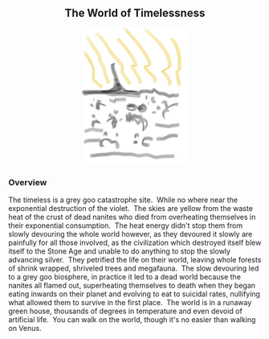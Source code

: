 <h2 align="center">The World of Timelessness
</h2>
<p align="center">
<img src="https://github.com/Insculpo/Sandbox_Galaxy/blob/Galactic/Stellar_Abyss_Setting_Bible/Photo_Directory/timeless.png" width="210" height="270">
</p>

### Overview

The timeless is a grey goo catastrophe site.  While no where near the exponential destruction of the violet.  The skies are yellow from the waste heat of the crust of dead nanites who died from overheating themselves in their exponential consumption.  The heat energy didn't stop them from slowly devouring the whole world however, as they devoured it slowly are painfully for all those involved, as the civilization which destroyed itself blew itself to the Stone Age and unable to do anything to stop the slowly advancing silver.  They petrified the life on their world, leaving whole forests of shrink wrapped, shriveled trees and megafauna.  The slow devouring led to a grey goo biosphere, in practice it led to a dead world because the nanites all flamed out, superheating themselves to death when they began eating inwards on their planet and evolving to eat to suicidal rates, nullifying what allowed them to survive in the first place.  The world is in a runaway green house, thousands of degrees in temperature and even devoid of artificial life.  You can walk on the world, though it's no easier than walking on Venus. 
